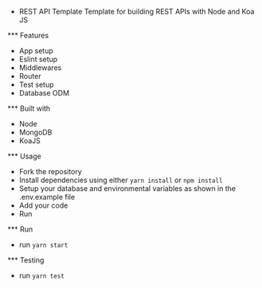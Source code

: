 * REST API Template
Template for building REST APIs with Node and Koa JS

*** Features
- App setup
- Eslint setup
- Middlewares
- Router
- Test setup
- Database ODM

*** Built with
- Node
- MongoDB
- KoaJS

*** Usage
- Fork the repository
- Install dependencies using either `yarn install` or `npm install`
- Setup your database and environmental variables as shown in the .env.example file
- Add your code
- Run

*** Run
- run `yarn start`

*** Testing
- run `yarn test`